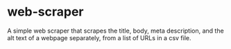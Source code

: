 # web-scraper
A simple web scraper that scrapes the title, body, meta description, and the alt text of a webpage separately, from a list of URLs in a csv file.
